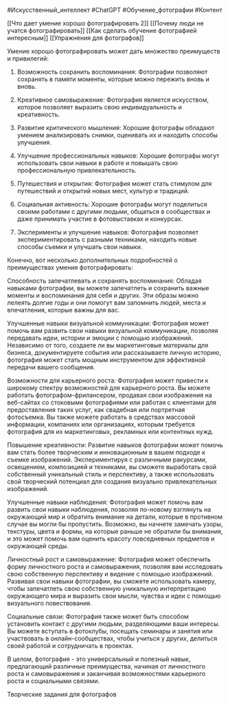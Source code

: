 #Искусственный_интеллект #ChatGPT  #Обучение_фотографии #Контент 

[[Что дает умение хорошо фотографировать 2]]
[[Почему люди не учатся фотографировать]]
[[Как сделать обучение фотографией интересным]]
[[Упражнения для фотографов]]

Умение хорошо фотографировать может дать множество преимуществ и привилегий:

1.  Возможность сохранить воспоминания: Фотографии позволяют сохранять в памяти моменты, которые можно пережить вновь и вновь.
    
2.  Креативное самовыражение: Фотография является искусством, которое позволяет выразить свою индивидуальность и креативность.
    
3.  Развитие критического мышления: Хорошие фотографы обладают умением анализировать снимки, оценивать их и находить способы улучшения.
    
4.  Улучшение профессиональных навыков: Хорошие фотографы могут использовать свои навыки в работе и повышать свою профессиональную привлекательность.
    
5.  Путешествия и открытия: Фотография может стать стимулом для путешествий и открытий новых мест, культур и традиций.
    
6.  Социальная активность: Хорошие фотографы могут поделиться своими работами с другими людьми, общаться в сообществах и даже принимать участие в фотовыставках и конкурсах.
    
7.  Эксперименты и улучшение навыков: Фотография позволяет экспериментировать с разными техниками, находить новые способы съемки и улучшать свои навыки.

Конечно, вот несколько дополнительных подробностей о преимуществах умения фотографировать:

Способность запечатлевать и сохранять воспоминания: Обладая навыками фотографии, вы можете запечатлеть и сохранить важные моменты и воспоминания для себя и других. Эти образы можно лелеять долгие годы и они помогут вам запомнить людей, места и впечатления, которые важны для вас.

Улучшенные навыки визуальной коммуникации: Фотография может помочь вам развить свои навыки визуальной коммуникации, позволяя передавать идеи, истории и эмоции с помощью изображений. Независимо от того, создаете ли вы маркетинговые материалы для бизнеса, документируете события или рассказываете личную историю, фотография может стать мощным инструментом для эффективной передачи вашего сообщения.

Возможности для карьерного роста: Фотография может привести к широкому спектру возможностей для карьерного роста. Вы можете работать фотографом-фрилансером, продавая свои изображения на веб-сайтах со стоковыми фотографиями или работая с клиентами для предоставления таких услуг, как свадебная или портретная фотосъемка. Вы также можете работать в средствах массовой информации, компаниях или организациях, которым требуется фотография для их маркетинговых, рекламных или контентных нужд.

Повышение креативности: Развитие навыков фотографии может помочь вам стать более творческим и инновационным в вашем подходе к съемке изображений. Экспериментируя с различными ракурсами, освещением, композицией и техниками, вы сможете выработать свой собственный уникальный стиль и перспективу, а также использовать свой творческий потенциал для создания визуально привлекательных изображений.

Улучшенные навыки наблюдения: Фотография может помочь вам развить свои навыки наблюдения, позволяя по-новому взглянуть на окружающий мир и обратить внимание на детали, которые в противном случае вы могли бы пропустить. Возможно, вы начнете замечать узоры, текстуры, цвета и формы, на которые раньше не обратили бы внимания, и это может помочь вам оценить красоту повседневных предметов и окружающей среды.

Личностный рост и самовыражение: Фотография может обеспечить форму личностного роста и самовыражения, позволяя вам исследовать свою собственную перспективу и видение с помощью изображений. Развивая свои навыки фотографии, вы сможете использовать камеру, чтобы запечатлеть свою собственную уникальную интерпретацию окружающего мира и выразить свои мысли, чувства и идеи с помощью визуального повествования.

Социальные связи: Фотография также может быть способом установить контакт с другими людьми, разделяющими ваши интересы. Вы можете вступать в фотоклубы, посещать семинары и занятия или участвовать в онлайн-сообществах, чтобы учиться у других, делиться своей работой и сотрудничать в проектах.

В целом, фотография - это универсальный и полезный навык, предлагающий различные преимущества, начиная от личностного роста и самовыражения и заканчивая возможностями карьерного роста и социальными связями.

Творческие задания для фотографов
